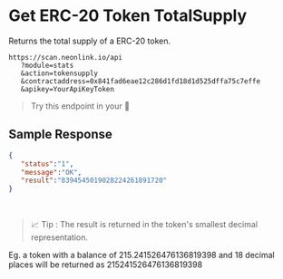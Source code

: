 # Get ERC-20 Token TotalSupply

Returns the total supply of a ERC-20 token.

```
https://scan.neonlink.io/api
   ?module=stats
   &action=tokensupply
   &contractaddress=0x841fad6eae12c286d1fd18d1d525dffa75c7effe
   &apikey=YourApiKeyToken
```

> Try this endpoint in your 🔗
​
## Sample Response

```json
{
   "status":"1",
   "message":"OK",
   "result":"8394545019028224261891720"
}
```

​
> 📈 Tip : The result is returned in the token's smallest decimal representation.

Eg. a token with a balance of 215.241526476136819398 and 18 decimal places will be returned as 215241526476136819398